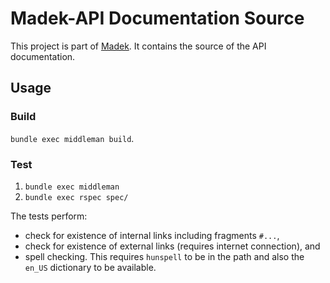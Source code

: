 # Madek-API Documentation Source

This project is part of [Madek](https://github.com/Madek). It
contains the source of the API documentation.

## Usage

### Build

`bundle exec middleman build`.

### Test

1. `bundle exec middleman`
2. `bundle exec rspec spec/`

The tests perform:

* check for existence of internal links including fragments `#...`,
* check for existence of external links (requires internet connection), and
* spell checking. This requires `hunspell` to be in the path and also the
    `en_US` dictionary to be available.

